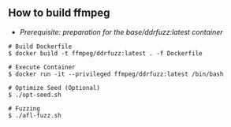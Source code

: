 ## How to build ffmpeg
- *Prerequisite: preparation for the base/ddrfuzz:latest container*
```
# Build Dockerfile
$ docker build -t ffmpeg/ddrfuzz:latest . -f Dockerfile

# Execute Container
$ docker run -it --privileged ffmpeg/ddrfuzz:latest /bin/bash

# Optimize Seed (Optional)
$ ./opt-seed.sh

# Fuzzing
$ ./afl-fuzz.sh
```
